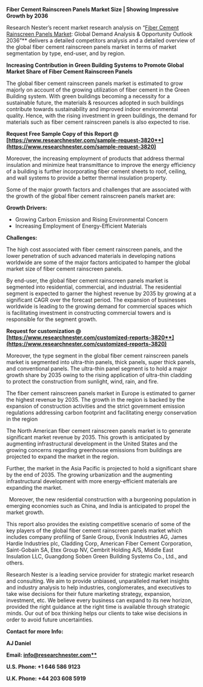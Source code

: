 ﻿<a name="_hlk135835180"></a>**Fiber Cement Rainscreen Panels Market Size | Showing Impressive Growth by 2036**

Research Nester’s recent market research analysis on “[Fiber Cement Rainscreen Panels Market](https://www.researchnester.com/reports/fiber-cement-rainscreen-panels-market/3820): Global Demand Analysis & Opportunity Outlook 2036”** delivers a detailed competitors analysis and a detailed overview of the global fiber cement rainscreen panels market in terms of market segmentation by type, end-user, and by region. 

**Increasing Contribution in Green Building Systems to Promote Global Market Share of Fiber Cement Rainscreen Panels**

The global fiber cement rainscreen panels market is estimated to grow majorly on account of the growing utilization of fiber cement in the Green Building system. With green buildings becoming a necessity for a sustainable future, the materials & resources adopted in such buildings contribute towards sustainability and improved indoor environmental quality. Hence, with the rising investment in green buildings, the demand for materials such as fiber cement rainscreen panels is also expected to rise. 

**Request Free Sample Copy of this Report @ [https://www.researchnester.com/sample-request-3820**](https://www.researchnester.com/sample-request-3820)**

Moreover, the increasing employment of products that address thermal insulation and minimize heat transmittance to improve the energy efficiency of a building is further incorporating fiber cement sheets to roof, ceiling, and wall systems to provide a better thermal insulation property.

Some of the major growth factors and challenges that are associated with the growth of the global fiber cement rainscreen panels market are:

**Growth Drivers:**

- Growing Carbon Emission and Rising Environmental Concern
- Increasing Employment of Energy-Efficient Materials

**Challenges:**

The high cost associated with fiber cement rainscreen panels, and the lower penetration of such advanced materials in developing nations worldwide are some of the major factors anticipated to hamper the global market size of fiber cement rainscreen panels.

By end-user, the global fiber cement rainscreen panels market is segmented into residential, commercial, and industrial. The residential segment is expected to garner the highest revenue by 2035 by growing at a significant CAGR over the forecast period. The expansion of businesses worldwide is leading to the growing demand for commercial spaces which is facilitating investment in constructing commercial towers and is responsible for the segment growth.

**Request for customization @ [https://www.researchnester.com/customized-reports-3820**](https://www.researchnester.com/customized-reports-3820)**

Moreover, the type segment in the global fiber cement rainscreen panels market is segmented into ultra-thin panels, thick panels, super thick panels, and conventional panels. The ultra-thin panel segment is to hold a major growth share by 2035 owing to the rising application of ultra-thin cladding to protect the construction from sunlight, wind, rain, and fire.

The fiber cement rainscreen panels market in Europe is estimated to garner the highest revenue by 2035. The growth in the region is backed by the expansion of construction activities and the strict government emission regulations addressing carbon footprint and facilitating energy conservation in the region

The North American fiber cement rainscreen panels market is to generate significant market revenue by 2035. This growth is anticipated by augmenting infrastructural development in the United States and the growing concerns regarding greenhouse emissions from buildings are projected to expand the market in the region.

Further, the market in the Asia Pacific is projected to hold a significant share by the end of 2035. The growing urbanization and the augmenting infrastructural development with more energy-efficient materials are expanding the market.

` `Moreover, the new residential construction with a burgeoning population in emerging economies such as China, and India is anticipated to propel the market growth.

This report also provides the existing competitive scenario of some of the key players of the global fiber cement rainscreen panels market which includes company profiling of Sanle Group, Evonik Industries AG, James Hardie Industries plc, Cladding Corp, American Fiber Cement Corporation, Saint-Gobain SA, Etex Group NV, Cembrit Holding A/S, Middle East Insulation LLC, Guangdong Soben Green Building Systems Co., Ltd., and others.      

Research Nester is a leading service provider for strategic market research and consulting. We aim to provide unbiased, unparalleled market insights and industry analysis to help industries, conglomerates, and executives to take wise decisions for their future marketing strategy, expansion, investment, etc. We believe every business can expand to its new horizon, provided the right guidance at the right time is available through strategic minds. Our out of box thinking helps our clients to take wise decisions in order to avoid future uncertainties.

**Contact for more Info:**

**AJ Daniel**

**Email: [info@researchnester.com**](mailto:info@researchnester.com)**

**U.S. Phone: +1 646 586 9123** 

**U.K. Phone: +44 203 608 5919**


